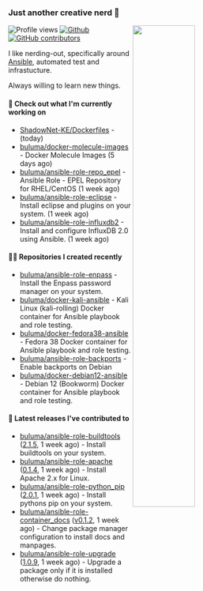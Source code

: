 ### Just another creative nerd 👋


![Profile views](https://gpvc.arturio.dev/buluma) <a href="https://gitstats.me/buluma">
  <img align="right" src="https://github-readme-stats.vercel.app/api?username=buluma&theme=gotham&show_icons=true" width="50%"/>
</a>
[![Github](https://img.shields.io/badge/-buluma-black?style=flat&labelColor=black&logo=github&logoColor=white&include_all_commits=true&count_private=true)](https://gitstats.me/buluma)
[![GitHub contributors](https://img.shields.io/github/contributors/buluma/badges.svg)](https://GitHub.com/buluma/badges/graphs/contributors/)

I like nerding-out, specifically around [Ansible](https://github.com/ansible/ansible), automated test and infrastucture.

Always willing to learn new things.

#### 👷 Check out what I'm currently working on

- [ShadowNet-KE/Dockerfiles](https://github.com/ShadowNet-KE/Dockerfiles) -  (today)
- [buluma/docker-molecule-images](https://github.com/buluma/docker-molecule-images) - Docker Molecule Images (5 days ago)
- [buluma/ansible-role-repo_epel](https://github.com/buluma/ansible-role-repo_epel) - Ansible Role - EPEL Repository for RHEL/CentOS (1 week ago)
- [buluma/ansible-role-eclipse](https://github.com/buluma/ansible-role-eclipse) - Install eclipse and plugins on your system. (1 week ago)
- [buluma/ansible-role-influxdb2](https://github.com/buluma/ansible-role-influxdb2) - Install and configure InfluxDB 2.0 using Ansible. (1 week ago)

#### 👨‍💻 Repositories I created recently

- [buluma/ansible-role-enpass](https://github.com/buluma/ansible-role-enpass) - Install the Enpass password manager on your system.
- [buluma/docker-kali-ansible](https://github.com/buluma/docker-kali-ansible) - Kali Linux (kali-rolling) Docker container for Ansible playbook and role testing. 
- [buluma/docker-fedora38-ansible](https://github.com/buluma/docker-fedora38-ansible) - Fedora 38 Docker container for Ansible playbook and role testing.
- [buluma/ansible-role-backports](https://github.com/buluma/ansible-role-backports) - Enable backports on Debian
- [buluma/docker-debian12-ansible](https://github.com/buluma/docker-debian12-ansible) - Debian 12 (Bookworm) Docker container for Ansible playbook and role testing.

#### 🚀 Latest releases I've contributed to

- [buluma/ansible-role-buildtools](https://github.com/buluma/ansible-role-buildtools) ([2.1.5](https://github.com/buluma/ansible-role-buildtools/releases/tag/2.1.5), 1 week ago) - Install buildtools on your system.
- [buluma/ansible-role-apache](https://github.com/buluma/ansible-role-apache) ([0.1.4](https://github.com/buluma/ansible-role-apache/releases/tag/0.1.4), 1 week ago) - Install Apache 2.x for Linux.
- [buluma/ansible-role-python_pip](https://github.com/buluma/ansible-role-python_pip) ([2.0.1](https://github.com/buluma/ansible-role-python_pip/releases/tag/2.0.1), 1 week ago) - Install pythons pip on your system.
- [buluma/ansible-role-container_docs](https://github.com/buluma/ansible-role-container_docs) ([v0.1.2](https://github.com/buluma/ansible-role-container_docs/releases/tag/v0.1.2), 1 week ago) - Change package manager configuration to install docs and manpages.
- [buluma/ansible-role-upgrade](https://github.com/buluma/ansible-role-upgrade) ([1.0.9](https://github.com/buluma/ansible-role-upgrade/releases/tag/1.0.9), 1 week ago) - Upgrade a package only if it is installed otherwise do nothing.



